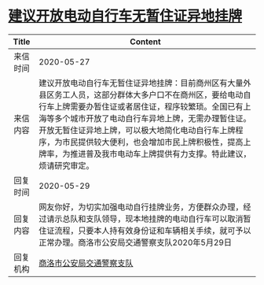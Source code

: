 # [建议开放电动自行车无暂住证异地挂牌](http://www.shangluo.gov.cn/zmhd/ldxxxx.jsp?urltype=leadermail.LeaderMailContentUrl&wbtreeid=1112&leadermailid=5912)

| Title |                                                                                               Content                                                                                               |
|:-----:|-----------------------------------------------------------------------------------------------------------------------------------------------------------------------------------------------------|
| 来信时间  | 2020-05-27                                                                                                                                                                                          |
| 来信内容  | 建议开放电动自行车无暂住证异地挂牌：目前商州区有大量外县区务工人员，这部分群体大多户口不在商州区，要给电动自行车上牌需要办暂住证或者居住证，程序较繁琐。全国已有上海等多个城市开放了电动自行车异地上牌，无需办理暂住证。开放无暂住证异地上牌，可以极大地简化电动自行车上牌程序，为市民提供较大便利，也会增加市民上牌积极性，提高上牌率，为推进普及我市电动车上牌提供有力支撑。特此建议，烦请研究审定。 |
| 回复时间  | 2020-05-29                                                                                                                                                                                          |
| 回复内容  | 网友你好，为切实加强电动自行挂牌业务，方便群众办理，经过请示总队和支队领导，现本地挂牌的电动自行车可以取消暂住证流程，只要本人持有效身份证和车辆相关手续，就可予以正常办理。商洛市公安局交通警察支队2020年5月29日                                                                                        |
| 回复机构  | [商洛市公安局交通警察支队](../../category/agencies/商洛市公安局交通警察支队.md)                                                                                                                                             |